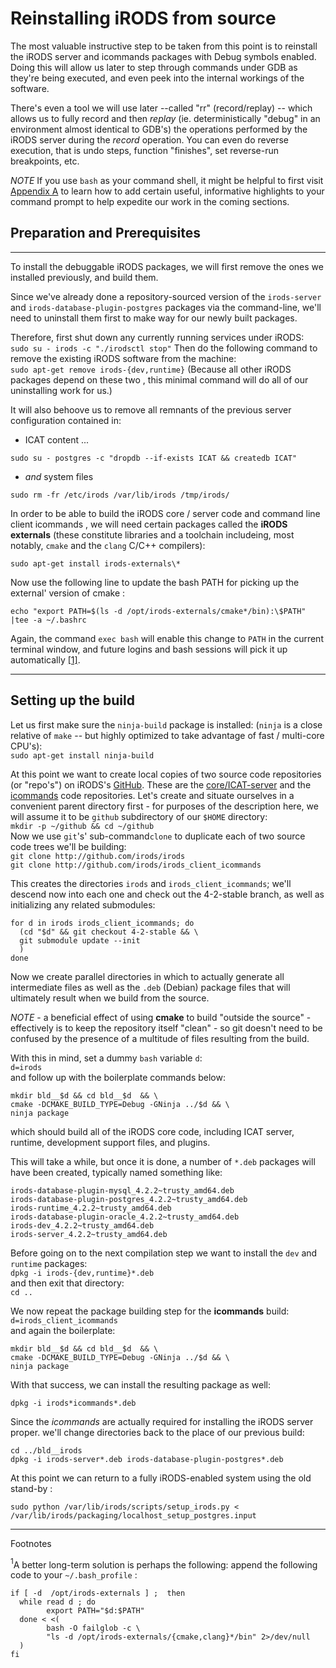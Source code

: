 # Reinstalling iRODS from source


The most valuable instructive step to be taken from this point is to reinstall the iRODS server and icommands packages with Debug symbols enabled. Doing this will allow us later to step through commands under GDB as they're being executed, and even peek into the internal workings of the software.

There's even a tool we will use later --called "rr" (record/replay) --  which allows us to fully record and then *replay*  (ie. deterministically "debug" in an environment almost identical to GDB's) the operations performed by the iRODS server during the *record* operation. You can even do reverse execution, that is undo steps, function "finishes", set reverse-run breakpoints, etc.

*NOTE*
If you use `bash` as your command shell, it might be helpful to first visit [Appendix A](./appendix.md#part-A) to learn how to add certain useful, informative highlights to your command prompt  to help expedite our work in the coming sections.

## Preparation and Prerequisites

---

To install the debuggable iRODS packages, we will first remove the ones we installed previously, and build them.

Since we've already done a repository-sourced version of the `irods-server` and `irods-database-plugin-postgres` packages via the command-line, we'll need to uninstall them first to make way for our newly built packages.

Therefore, first shut down any currently running services under iRODS:  
`sudo su - irods -c "./irodsctl stop"`
Then do the following command to remove the existing iRODS software from the machine:  
`sudo apt-get remove irods-{dev,runtime}`
(Because all other iRODS packages depend on these two , this minimal command will do all of our uninstalling work for us.)

It will also behoove us to remove all remnants of the previous server configuration contained in:  
- ICAT content ...  
```
sudo su - postgres -c "dropdb --if-exists ICAT && createdb ICAT"
```
- *and* system files  
```
sudo rm -fr /etc/irods /var/lib/irods /tmp/irods/
```

In order to be able to build the iRODS core / server code and command line client icommands , we will need certain packages called the **iRODS externals** (these constitute libraries and a toolchain includeing, most notably, `cmake` and the `clang` C/C++ compilers):
```
sudo apt-get install irods-externals\*
```
Now use the following line to update the bash PATH for picking up the external' version of cmake :
```
echo "export PATH=$(ls -d /opt/irods-externals/cmake*/bin):\$PATH" |tee -a ~/.bashrc
```
Again, the command `exec bash` will enable this change to `PATH` in the current terminal window, and future logins and bash sessions will pick it up automatically [\[1\]](#footnote1).

---

## Setting up the build

Let us first make sure the `ninja-build` package is installed: (`ninja` is a close relative of `make` -- but highly optimized to take advantage of fast / multi-core CPU's):  
`sudo apt-get install ninja-build`

At this point we want to create local copies of two source code repositories (or "repo's") on iRODS's [GitHub](http://github.com/irods). These are the [core/ICAT-server](http://github.com/irods/irods) and the [icommands](http://github.com/irods/irods_client_icommands) code repositories.  Let's create and situate ourselves in a convenient parent directory first - for purposes of the description here, we will assume it to be `github` subdirectory of our `$HOME` directory:  
  `mkdir -p ~/github && cd ~/github`  
Now we use `git`'s' sub-command`clone` to duplicate each of two source code trees we'll be building:  
  `git clone http://github.com/irods/irods`  
  `git clone http://github.com/irods/irods_client_icommands`  

This creates the directories `irods` and `irods_client_icommands`; we'll descend now into each  one and check out the 4-2-stable branch, as well as initializing any related submodules:
```
for d in irods irods_client_icommands; do
  (cd "$d" && git checkout 4-2-stable && \
  git submodule update --init
  )
done
```
Now we create parallel directories in which to actually generate all intermediate files as well as the `.deb` (Debian) package files that will ultimately result when we build from the source.

*NOTE* - a beneficial effect of using **cmake** to build "outside the source" - effectively is to keep the repository itself "clean" - so git doesn't need to be confused by the presence of a multitude of files resulting from the build.

With this in mind, set a dummy `bash` variable `d`:  
`d=irods`  
and follow up with the boilerplate commands below:
```
mkdir bld__$d && cd bld__$d  && \
cmake -DCMAKE_BUILD_TYPE=Debug -GNinja ../$d && \  
ninja package  
```
which should build all of the iRODS core code, including ICAT server, runtime, development support files, and plugins.

This will take a while, but once it is done, a number  of `*.deb` packages will have been created, typically named something like:
```
irods-database-plugin-mysql_4.2.2~trusty_amd64.deb   
irods-database-plugin-postgres_4.2.2~trusty_amd64.deb  
irods-runtime_4.2.2~trusty_amd64.deb
irods-database-plugin-oracle_4.2.2~trusty_amd64.deb  
irods-dev_4.2.2~trusty_amd64.deb                       
irods-server_4.2.2~trusty_amd64.deb
```
Before going on to the next compilation  step we want to install the `dev` and `runtime` packages:  
`dpkg -i irods-{dev,runtime}*.deb`  
and then exit that directory:  
`cd ..`  

We now repeat the package building step for the **icommands** build:  
`d=irods_client_icommands`   
and again the boilerplate:
```
mkdir bld__$d && cd bld__$d  && \
cmake -DCMAKE_BUILD_TYPE=Debug -GNinja ../$d && \  
ninja package  
```
With that success, we can install the resulting package as well:
```
dpkg -i irods*icommands*.deb
```

Since the *icommands* are actually required for installing the iRODS server proper.
we'll change directories back to the place of our previous build:
```
cd ../bld__irods
dpkg -i irods-server*.deb irods-database-plugin-postgres*.deb
```
At this point we can return to a fully iRODS-enabled system using the old stand-by :
```
sudo python /var/lib/irods/scripts/setup_irods.py < /var/lib/irods/packaging/localhost_setup_postgres.input
```

---
Footnotes


<A name="footnote1"><sup>1</sup></A>A better long-term solution is perhaps the following:  append the following code to your `~/.bash_profile` :
```
if [ -d  /opt/irods-externals ] ;  then
  while read d ; do
        export PATH="$d:$PATH"
  done < <(
        bash -O failglob -c \
        "ls -d /opt/irods-externals/{cmake,clang}*/bin" 2>/dev/null
  )
fi
```
